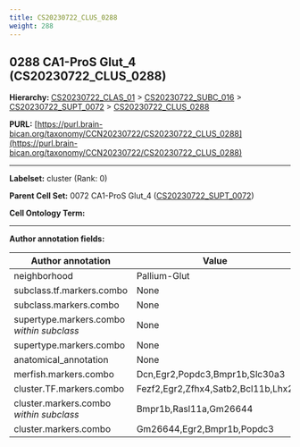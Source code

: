 ```yaml
---
title: CS20230722_CLUS_0288
weight: 288
---
```

## 0288 CA1-ProS Glut_4 (CS20230722_CLUS_0288)
<b>Hierarchy: </b>
[CS20230722_CLAS_01](../CS20230722_CLAS_01) >
[CS20230722_SUBC_016](../CS20230722_SUBC_016) >
[CS20230722_SUPT_0072](../CS20230722_SUPT_0072) >
[CS20230722_CLUS_0288](../CS20230722_CLUS_0288)

**PURL:** [https://purl.brain-bican.org/taxonomy/CCN20230722/CS20230722_CLUS_0288](https://purl.brain-bican.org/taxonomy/CCN20230722/CS20230722_CLUS_0288)

---


**Labelset:** cluster (Rank: 0)

**Parent Cell Set:** 0072 CA1-ProS Glut_4 ([CS20230722_SUPT_0072](../CS20230722_SUPT_0072))



**Cell Ontology Term:** 

[MARKER GENES.]: #


---

[TRANSFERRED ANNOTATIONS.]: #


[AUTHOR ANNOTATION FIELDS.]: #


**Author annotation fields:**

| Author annotation | Value |
|-------------------|-------|
|neighborhood|Pallium-Glut|
|subclass.tf.markers.combo|None|
|subclass.markers.combo|None|
|supertype.markers.combo _within subclass_|None|
|supertype.markers.combo|None|
|anatomical_annotation|None|
|merfish.markers.combo|Dcn,Egr2,Popdc3,Bmpr1b,Slc30a3|
|cluster.TF.markers.combo|Fezf2,Egr2,Zfhx4,Satb2,Bcl11b,Lhx2|
|cluster.markers.combo _within subclass_|Bmpr1b,Rasl11a,Gm26644|
|cluster.markers.combo|Gm26644,Egr2,Bmpr1b,Popdc3|

